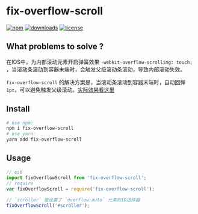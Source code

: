 # fix-overflow-scroll


[![npm][npm]][npm-url] 
[![downloads][downloads]][downloads-url]
[![license][license]][license-url]

[npm]: https://img.shields.io/npm/v/fix-overflow-scroll.svg
[npm-url]: https://www.npmjs.com/package/fix-overflow-scroll
[downloads]: https://img.shields.io/npm/dm/fix-overflow-scroll.svg
[downloads-url]: https://npmcharts.com/compare/fix-overflow-scroll?minimal=true
[license]: https://img.shields.io/npm/l/fix-overflow-scroll.svg
[license-url]:https://github.com/git-onepixel/fix-overflow-scroll/blob/master/LICENSE


## What problems to solve ?
在IOS中，为内部滚动元素开启弹簧效果 `-webkit-overflow-scrolling: touch; ` ，当滚动条滚动到容器末端时，会触发父级滚动条滚动，导致内部滚动失效。


`fix-overflow-scroll` 的解决方案是，当滚动条滚动到容器末端时，自动回弹 `1px`，可以避免触发父级滚动。[实际效果看这里](https://git-onepixel.github.io/fix-overflow-scroll/)

## Install

``` bash
# use npm:
npm i fix-overflow-scroll
# use yarn:
yarn add fix-overflow-scroll
```

## Usage

``` javascript
// es6
import fixOverflowScroll from 'fix-overflow-scroll';
// require
var fixOverflowScroll = require('fix-overflow-scroll');
 
// `scroller` 是设置了 `overflow:auto` 元素的ID选择器
fixOverflowScroll('#scroller');

```